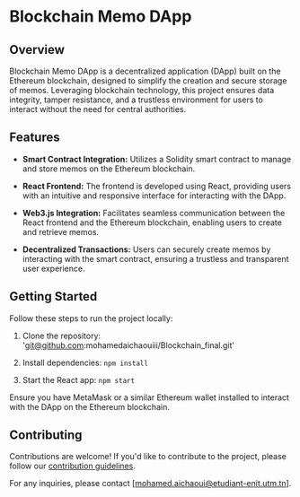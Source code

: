 # Blockchain Memo DApp

## Overview

Blockchain Memo DApp is a decentralized application (DApp) built on the Ethereum blockchain, designed to simplify the creation and secure storage of memos. Leveraging blockchain technology, this project ensures data integrity, tamper resistance, and a trustless environment for users to interact without the need for central authorities.

## Features

- **Smart Contract Integration:** Utilizes a Solidity smart contract to manage and store memos on the Ethereum blockchain.
  
- **React Frontend:** The frontend is developed using React, providing users with an intuitive and responsive interface for interacting with the DApp.

- **Web3.js Integration:** Facilitates seamless communication between the React frontend and the Ethereum blockchain, enabling users to create and retrieve memos.

- **Decentralized Transactions:** Users can securely create memos by interacting with the smart contract, ensuring a trustless and transparent user experience.

## Getting Started

Follow these steps to run the project locally:

1. Clone the repository: 'git@github.com:mohamedaichaouiii/Blockchain_final.git'

2. Install dependencies: `npm install`

3. Start the React app: `npm start`

Ensure you have MetaMask or a similar Ethereum wallet installed to interact with the DApp on the Ethereum blockchain.

## Contributing

Contributions are welcome! If you'd like to contribute to the project, please follow our [contribution guidelines](CONTRIBUTING.md).



For any inquiries, please contact [mohamed.aichaoui@etudiant-enit.utm.tn].

